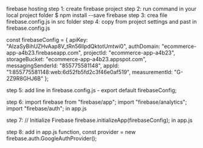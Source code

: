 firebase hosting
step 1: create firebase project
step 2: run command in your local project folder
  $ npm install --save firebase
step 3: crea file firebase.config.js in src folder
step 4: copy from project settings and past in firebase.config.js

const firebaseConfig = {
  apiKey: "AIzaSyBihUZHvAap8V_tRn56llpdQktotUmtwi0",
  authDomain: "ecommerce-app-a4b23.firebaseapp.com",
  projectId: "ecommerce-app-a4b23",
  storageBucket: "ecommerce-app-a4b23.appspot.com",
  messagingSenderId: "855775581148",
  appId: "1:855775581148:web:6d52fb5fd2c3f46e0af519",
  measurementId: "G-2Z9R8GHJ6B"
};

step 5: add line in firebase.config.js - export default firebaseConfig;

step 6: 
import firebase from "firebase/app";
import "firebase/analytics";
import "firebase/auth";
 in app.js

step 7: // Initialize Firebase
firebase.initializeApp(firebaseConfig); in app.js

step 8: add in app.js function,
const provider = new firebase.auth.GoogleAuthProvider();